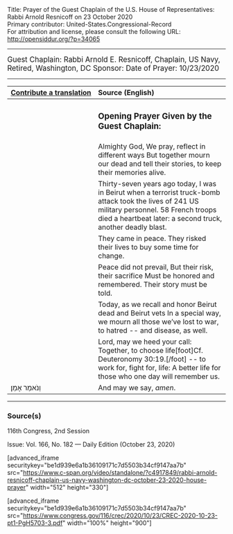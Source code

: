 <html>
<head></head>
<body>
Title: Prayer of the Guest Chaplain of the U.S. House of Representatives: Rabbi Arnold Resnicoff on 23 October 2020<br />
Primary contributor: United-States.Congressional-Record<br />
For attribution and license, please consult the following URL: <a href="http://opensiddur.org/?p=34065">http://opensiddur.org/?p=34065</a>
<p />
<hr />

<div class="english" style="font-size:1.2em;">
Guest Chaplain: Rabbi Arnold E. Resnicoff, Chaplain, US Navy, Retired, Washington, DC
Sponsor: 
Date of Prayer: 10/23/2020

<!-- 
<blockquote>
<h3>One Minute Speech Given in Recognition of the Guest Chaplain:</h3>
</blockquote>
-->
</div>


<hr />

<table style="margin-left: auto;margin-right: auto;" class="draggable">
<thead><tr><th id="x" style="text-align: right;"><a href="/contributing/upload/">Contribute&nbsp;a&nbsp;translation</a></th><th style="text-align: left;">Source (English)</th></tr></thead>
<tbody>
<tr><td style="vertical-align:top;">
<div class="liturgy"><span lang="he">

</span></div></td>
 
<td style="vertical-align:top;">
<div class="english">
<h3>Opening Prayer Given by the Guest Chaplain:</h3>
</div></td></tr>

<tr><td style="vertical-align:top;">
<div class="liturgy"><span lang="he">

</span></div></td>
 
<td style="vertical-align:top;">
<div class="english">
Almighty God,
We pray, reflect in different ways
But together mourn our dead
and tell their stories, to keep their memories alive.
</div></td></tr>

<tr><td style="vertical-align:top;">
<div class="liturgy"><span lang="he">

</span></div></td>
 
<td style="vertical-align:top;">
<div class="english">
Thirty-seven years ago today, I was in Beirut
when a terrorist truck-bomb attack took the lives of 241 US military personnel.
58 French troops died a heartbeat later: a second truck, another deadly blast.
</div></td></tr>

<tr><td style="vertical-align:top;">
<div class="liturgy"><span lang="he">

</span></div></td>
 
<td style="vertical-align:top;">
<div class="english">
They came in peace.
They risked their lives to buy some time for change.
</div></td></tr>

<tr><td style="vertical-align:top;">
<div class="liturgy"><span lang="he">

</span></div></td>
 
<td style="vertical-align:top;">
<div class="english">
Peace did not prevail,
But their risk, their sacrifice
Must be honored and remembered.
Their story must be told.
</div></td></tr>

<tr><td style="vertical-align:top;">
<div class="liturgy"><span lang="he">

</span></div></td>
 
<td style="vertical-align:top;">
<div class="english">
Today, as we recall and honor Beirut dead and Beirut vets
In a special way,
we mourn all those we’ve lost to war, to hatred -- and disease, as well.
</div></td></tr>

<tr><td style="vertical-align:top;">
<div class="liturgy"><span lang="he">

</span></div></td>
 
<td style="vertical-align:top;">
<div class="english">
Lord, may we heed your call:
Together, to choose life[foot]Cf. Deuteronomy 30:19.[/foot] -- to work for, fight for, life:
A better life for those who one day will remember us.
</div></td></tr>


<tr><td style="vertical-align:top;">
<div class="liturgy"><span lang="he">
וְנֹאמַר
אָמֵן׃
</span></div></td>
 
<td style="vertical-align:top;">
<div class="english">
And may we say, 
<em>amen</em>.
</div></td></tr>
</tbody></table>

<hr />

<h3>Source(s)</h3>

116th Congress, 2nd Session

Issue: Vol. 166, No. 182 — Daily Edition (October 23, 2020)
<!-- 
link: https://chaplain.house.gov/archive/index.html?id=1222
-->

[advanced_iframe securitykey="be1d939e6a1b36109171c7d5503b34cf9147aa7b" src="https://www.c-span.org/video/standalone/?c4917849/rabbi-arnold-resnicoff-chaplain-us-navy-washington-dc-october-23-2020-house-prayer" width="512" height="330"]

[advanced_iframe securitykey="be1d939e6a1b36109171c7d5503b34cf9147aa7b" src="https://www.congress.gov/116/crec/2020/10/23/CREC-2020-10-23-pt1-PgH5703-3.pdf" width="100%" height="900"]

&nbsp;
</body>
</html>